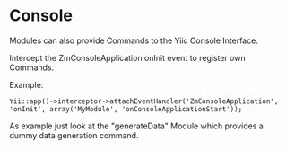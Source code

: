 Console
=======

Modules can also provide Commands to the Yiic Console Interface.

Intercept the ZmConsoleApplication onInit event to register own Commands.

Example:

    Yii::app()->interceptor->attachEventHandler('ZmConsoleApplication', 'onInit', array('MyModule', 'onConsoleApplicationStart'));


As example just look at the "generateData" Module which provides a dummy data generation command. 



